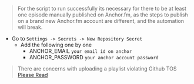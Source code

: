 > For the script to run successfully its necessary for there to be at least one episode manually published on Anchor.fm, as the steps to publish on a brand new Anchor.fm account are different, and the automation will break.

- Go to `Settings -> Secrets -> New Repository Secret`
    - Add the following one by one
        - ANCHOR_EMAIL `your email id on anchor`
        - ANCHOR_PASSWORD `your anchor account password`

> There are concerns with uploading a playlist violating Github TOS [Please Read](https://github.com/Schrodinger-Hat/youtube-to-anchorfm#how-to-upload-a-youtube-playlist-to-anchorfm-using-this-script)